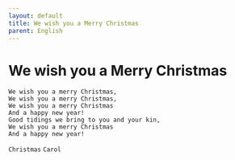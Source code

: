 ```yaml
---
layout: default
title: We wish you a Merry Christmas
parent: English
---
```

# We wish you a Merry Christmas
```
We wish you a merry Christmas,
We wish you a merry Christmas,
We wish you a merry Christmas
And a happy new year!
Good tidings we bring to you and your kin,
We wish you a merry Christmas
And a happy new year!
```
`Christmas` `Carol`